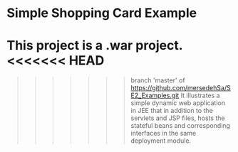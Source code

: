 Simple Shopping Card Example
==========================================================================
This project is a .war project.
<<<<<<< HEAD
=======

>>>>>>> branch 'master' of https://github.com/mersedehSa/SE2_Examples.git
It illustrates a simple dynamic web application in JEE that in addition to the servlets and JSP files, hosts the stateful beans and corresponding interfaces in the same deployment module. 
